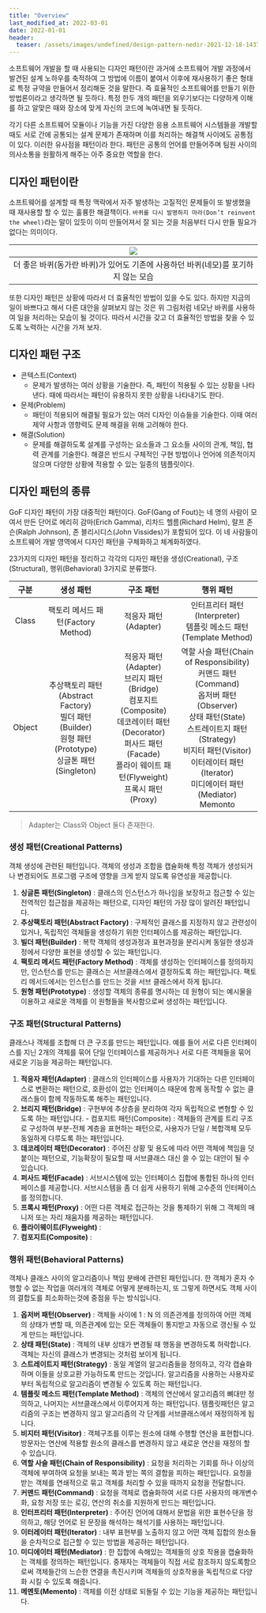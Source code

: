 ```yaml
---
title: "Overview"
last_modified_at: 2022-03-01
date: 2022-01-01
header:
  teaser: /assets/images/undefined/design-pattern-nedir-2021-12-18-143754.jpg
---
```


소프트웨어 개발을 할 때 사용되는 디자인 패턴이란 과거에 소프트웨어 개발 과정에서 발견된 설계 노하우를 축적하여 그 방법에 이름이 붙여서 이후에 재사용하기 좋은 형태로 특정 규약을 만들어서 정리해둔 것을 말한다. 즉 효율적인 소프트웨어를 만들기 위한 방법론이라고 생각하면 될 듯하다. 특정 한두 개의 패턴을 외우기보다는 다양하게 이해를 하고 알맞은 때와 장소에 맞게 자신의 코드에 녹여내면 될 듯하다.

각기 다른 소프트웨어 모듈이나 기능을 가진 다양한 응용 소프트웨어 시스템들을 개발할 때도 서로 간에 공통되는 설계 문제가 존재하며 이를 처리하는 해결책 사이에도 공통점이 있다. 이러한 유사점을 패턴이라 한다. 패턴은 공통의 언어를 만들어주며 팀원 사이의 의사소통을 원활하게 해주는 아주 중요한 역할을 한다.

## 디자인 패턴이란

소프트웨어를 설계할 때 특정 맥락에서 자주 발생하는 고질적인 문제들이 또 발생했을 때 재사용할 할 수 있는 훌륭한 해결책이다. ```바퀴를 다시 발명하지 마라(Don’t reinvent the wheel)```라는 말이 있듯이 이미 만들어져서 잘 되는 것을 처음부터 다시 만들 필요가 없다는 의미이다.

|![](https://pbs.twimg.com/media/EJ5Gw_RXsAEeSJ5.png)|
|:--:|
|더 좋은 바퀴(동가란 바퀴)가 있어도 기존에 사용하던 바퀴(네모)를 포기하지 않는 모습|

또한 디자인 패턴은 상황에 따라서 더 효율적인 방법이 있을 수도 있다. 하지만 지금의 일이 바쁘다고 해서 다른 대안을 살펴보지 않는 것은 위 그림처럼 네모난 바퀴를 사용하여 일을 처리하는 모습이 될 것이다. 따라서 시간을 갖고 더 효율적인 방법을 찾을 수 있도록 노력하는 시간을 가져 보자.

## 디자인 패턴 구조

* 콘텍스트(Context)
  * 문제가 발생하는 여러 상황을 기술한다. 즉, 패턴이 적용될 수 있는 상황을 나타낸다. 때에 따라서는 패턴이 유용하지 못한 상황을 나타내기도 한다.
* 문제(Problem)
  * 패턴이 적용되어 해결될 필요가 있는 여러 디자인 이슈들을 기술한다. 이때 여러 제약 사항과 영향력도 문제 해결을 위해 고려해야 한다.
* 해결(Solution)
  * 문제를 해결하도록 설계를 구성하는 요소들과 그 요소들 사이의 관계, 책임, 협력 관계를 기술한다. 해결은 반드시 구체적인 구현 방법이나 언어에 의존적이지 않으며 다양한 상황에 적용할 수 있는 일종의 템플릿이다.

## 디자인 패턴의 종류

GoF 디자인 패턴이 가장 대중적인 패턴이다. GoF(Gang of Fout)는 네 명의 사람이 모여서 만든 단어로 에리히 감마(Erich Gamma), 리차드 헬름(Richard Helm), 랄프 존슨(Ralph Johnson), 존 블리시디스(John Vissides)가 포함되어 있다. 이 네 사람들이  소프트웨어 개발 영역에서 디자인 패턴을 구체화하고 체계화하였다.
            
23가지의 디자인 패턴을 정리하고 각각의 디자인 패턴을 생성(Creational), 구조(Structural), 행위(Behavioral) 3가지로 분류했다.

|구분|생성 패턴|구조 패턴|행위 패턴|
|:--:|:--:|:--:|:--:|
|Class|팩토리 메서드 패턴(Factory Method)|적응자 패턴(Adapter)|인터프리터 패턴(Interpreter)<br>템플릿 메소드 패턴(Template Method)
|Object|추상팩토리 패턴(Abstract Factory)<br>빌더 패턴(Builder)<br>원형 패턴(Prototype)<br>싱글톤 패턴(Singleton)|적응자 패턴(Adapter)<br>브리지 패턴(Bridge)<br>컴포지트 (Composite)<br>데코레이터 패턴(Decorator)<br>퍼사드 패턴(Facade)<br>플라이 웨이트 패턴(Flyweight)<br>프록시 패턴(Proxy)|역할 사슬 패턴(Chain of Responsibility)<br>커맨드 패턴(Command)<br>옵저버 패턴(Observer)<br>상태 패턴(State)<br>스트레이트지 패턴(Strategy)<br>비지터 패턴(Visitor)<br>이터레이터 패턴(Iterator)<br>미디에이터 패턴(Mediator)<br>Memonto|

> Adapter는 Class와 Object 둘다 존재한다.

### 생성 패턴(Creational Patterns)

객체 생성에 관련된 패턴입니다. 객체의 생성과 조합을 캡슐화해 특정 객체가 생성되거나 변경되어도 프로그램 구조에 영향을 크게 받지 않도록 유연성을 제공합니다.

1. **싱글톤 패턴(Singleton)** : 클래스의 인스턴스가 하나임을 보장하고 접근할 수 있는 전역적인 접근점을 제공하는 패턴으로, 디자인 패턴의 가장 많이 알려진 패턴입니다.
2. **추상팩토리 패턴(Abstract Factory)** : 구체적인 클래스를 지정하지 않고 관련성이 있거나, 독립적인 객체들을 생성하기 위한 인터페이스를 제공하는 패턴입니다.
3. **빌더 패턴(Builder)** : 복학 객체의 생성과정과 표현과정을 분리시켜 동일한 생성과정에서 다양한 표현을 생성할 수 있는 패턴입니다.
4. **팩토리 메서드 패턴(Factory Method)** : 객체를 생성하는 인터페이스를 정의하지만, 인스턴스를 만드는 클래스는 서브클래스에서 결정하도록 하는 패턴입니다. 팩토리 메서드에서는 인스턴스를 만드는 것을 서브 클래스에서 하게 됩니다.
5. **원형 패턴(Prototype)** : 생성할 객체의 종류를 명시하는 데 원형이 되는 예시물을 이용하고 새로운 객체를 이 원형들을 복사함으로써 생성하는 패턴입니다.

### 구조 패턴(Structural Patterns)

클래스나 객체를 조합해 더 큰 구조를 만드는 패턴입니다. 예를 들어 서로 다른 인터페이스를 지닌 2개의 객체를 묶어 단일 인터페이스를 제공하거나 서로 다른 객체들을 묶어 새로운 기능을 제공하는 패턴입니다.

1. **적응자 패턴(Adapter)** : 클래스의 인터페이스를 사용자가 기대하는 다른 인터페이스로 변환하는 패턴으로, 호환성이 없는 인터페이스 때문에 함께 동작할 수 없는 클래스들이 함께 작동하도록 해주는 패턴입니다.
2. **브리지 패턴(Bridge)** : 구현부에 추상층을 분리하여 각자 독립적으로 변형할 수 있도록 하는 패턴입니다. - 컴포지트 패턴(Composite) : 객체들의 관계를 트리 구조로 구성하여 부분-전체 계층을 표현하는 패턴으로, 사용자가 단일 / 복합객체 모두 동일하게 다루도록 하는 패턴입니다.
3. **데코레이터 패턴(Decorator)** : 주어진 상황 및 용도에 따라 어떤 객체에 책임을 덧붙이는 패턴으로, 기능확장이 필요할 때 서브클래스 대신 쓸 수 있는 대안이 될 수 있습니다.
4. **퍼사드 패턴(Facade)** : 서브시스템에 있는 인터페이스 집합에 통합된 하나의 인터페이스를 제공합니다. 서브시스템을 좀 더 쉽게 사용하기 위해 고수준의 인터페이스를 정의합니다.
5. **프록시 패턴(Proxy)** : 어떤 다른 객체로 접근하는 것을 통제하기 위해 그 객체의 매니저 또는 자리 채움자를 제공하는 패턴입니다.
1. **플라이웨이트(Flyweight)** : 
1. **컴포지트(Composite)** : 

### 행위 패턴(Behavioral Patterns)

객체나 클래스 사이의 알고리즘이나 책임 분배에 관련된 패턴입니다. 한 객체가 혼자 수행할 수 없는 작업을 여러개의 객체로 어떻게 분배하는지, 또 그렇게 하면서도 객체 사이의 결합도를 최소화하는것에 중점을 두는 방식입니다.

1. **옵저버 패턴(Observer)** : 객체들 사이에 1 : N 의 의존관계를 정의하여 어떤 객체의 상태가 변할 때, 의존관계에 있는 모든 객체들이 통지받고 자동으로 갱신될 수 있게 만드는 패턴입니다.
2. **상태 패턴(State)** : 객체의 내부 상태가 변경될 때 행동을 변경하도록 허락합니다. 객체는 자신의 클래스가 변경되는 것처럼 보이게 됩니다.
3. **스트레이트지 패턴(Strategy)** : 동일 계열의 알고리즘들을 정의하고, 각각 캡슐화하며 이들을 상호교환 가능하도록 만드는 것입니다. 알고리즘을 사용하는 사용자로부터 독립적으로 알고리즘이 변경될 수 있도록 하는 패턴입니다.
4. **템플릿 메소드 패턴(Template Method)** : 객체의 연산에서 알고리즘의 뼈대만 정의하고, 나머지는 서브클래스에서 이루어지게 하는 패턴입니다. 템플릿패턴은 알고리즘의 구조는 변경하지 않고 알고리즘의 각 단계를 서브클래스에서 재정의하게 됩니다.
5. **비지터 패턴(Visitor)** : 객체구조를 이루는 원소에 대해 수행할 연산을 표현합니다. 방문자는 연산에 적용할 원소의 클래스를 변경하지 않고 새로운 연산을 재정의 할 수 있습니다.
6. **역할 사슬 패턴(Chain of Responsibility)** : 요청을 처리하는 기회를 하나 이상의 객체에 부여하여 요청을 보내는 쪽과 받는 쪽의 결합을 피하는 패턴입니다. 요청을 받는 객체를 연쇄적으로 묶고 객체를 처리할 수 있을 때까지 요청을 전달합니다.
7. **커맨드 패턴(Command)** : 요청을 객체로 캡슐화하여 서로 다른 사용자의 매개변수화, 요청 저장 또는 로깅, 연산의 취소를 지원하게 만드는 패턴입니다.
8. **인터프리터 패턴(Interpreter)** : 주어진 언어에 대해서 문법을 위한 표현수단을 정의하고, 해당 언어로 된 문장을 해석하는 해석기를 사용하는 패턴입니다.
9. **이터레이터 패턴(Iterator)** : 내부 표현부를 노출하지 않고 어떤 객체 집합의 원소들을 순차적으로 접근할 수 있는 방법을 제공하는 패턴입니다.
10. **미디에이터 패턴(Mediator)** : 한 집합에 속해있는 객체들의 상호 작용을 캡슐화하는 객체를 정의하는 패턴입니다. 중재자는 객체들이 직접 서로 참조하지 않도록함으로써 객체들간의 느슨한 연결을 촉진시키며 객체들의 상호작용을 독립적으로 다양화 시킬 수 있도록 해줍니다.
1. **메멘토(Memento)** : 객체를 이전 상태로 되돌릴 수 있는 기능을 제공하는 패턴입니다. 
